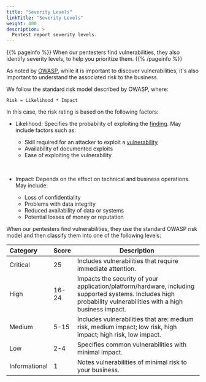 ```yaml
---
title: "Severity Levels"
linkTitle: "Severity Levels"
weight: 400
description: >
  Pentest report severity levels.
---
```


{{% pageinfo %}}
When our pentesters find vulnerabilities, they also identify severity
levels, to help you prioritize them.
{{% /pageinfo %}}

As noted by [OWASP](https://owasp.org/www-community/OWASP_Risk_Rating_Methodology), 
while it is important to discover vulnerabilities, it's also important to understand
the associated risk to the business.

We follow the standard risk model described by OWASP, where:

```
Risk = Likelihood * Impact
```

In this case, the risk rating is based on the following factors:

- Likelihood: Specifies the probability of exploiting the [finding](../getting-started/glossary/#finding).
May include factors such as:

  - Skill required for an attacker to exploit a [vulnerability](../getting-started/glossary/#vulnerability)
  - Availability of documented exploits
  - Ease of exploiting the vulnerability

<br>

- Impact: Depends on the effect on technical and business operations. May include:

  - Loss of confidentiality
  - Problems with data integrity
  - Reduced availability of data or systems
  - Potential losses of money or reputation

When our pentesters find vulnerabilities, they use the standard OWASP risk model
and then classify them into one of the following levels:

| Category      | Score | Description                                                                                                                                                     |
|:-------------|:------|---------------------------------------------------------------------------------------------------------------------------------------------------------------|
| Critical      | 25    | Includes vulnerabilities that require immediate attention.                                                                 |
| High          | 16-24 | Impacts the security of your application/platform/hardware, including supported systems. Includes high probability vulnerabilities with a high business impact. |
| Medium        | 5-15  | Includes vulnerabilities that are: medium risk, medium impact; low risk, high impact; high risk, low impact.                         |
| Low           | 2-4   | Specifies common vulnerabilities with minimal impact.
| Informational | 1     | Notes vulnerabilities of minimal risk to your business.                                                                                                     |
